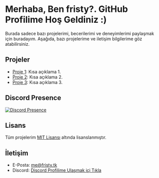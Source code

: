 # Merhaba, Ben fristy?. GitHub Profilime Hoş Geldiniz :)

Burada sadece bazı projelerimi, becerilerimi ve deneyimlerimi paylaşmak için buradayım. Aşağıda, bazı projelerime ve iletişim bilgilerime göz atabilirsiniz.

## Projeler

- [Proje 1](link1): Kısa açıklama 1.
- [Proje 2](link2): Kısa açıklama 2.
- [Proje 3](link3): Kısa açıklama 3.

## Discord Presence
[![Discord Presence](https://lanyard.cnrad.dev/api/1014549805608992901)](https://discord.com/users/1014549805608992901)

## Lisans

Tüm projelerim [MIT Lisansı](https://github.com/Fristyyy/Fristyyy/blob/main/LICENSE) altında lisanslanmıştır.

## İletişim

- E-Posta: me@fristy.tk
- Discord: [Discord Profilime Ulaşmak içi Tıkla](https://discord.com/users/1014549805608992901)

<!--## Proje Ekran Görüntüleri

![Ekran Görüntüsü 1](screenshot1.png)
![Ekran Görüntüsü 2](screenshot2.png)-->
